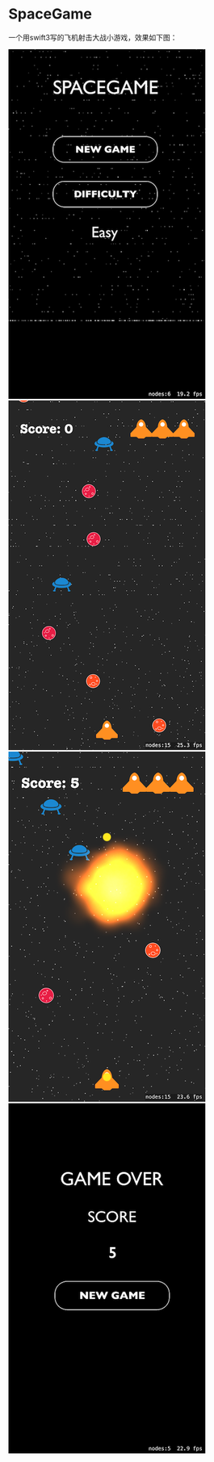 # SpaceGame
一个用swift3写的飞机射击大战小游戏，效果如下图：

![01](https://github.com/AbelSu131/SpaceGame/blob/master/01.png)![02](https://github.com/AbelSu131/SpaceGame/blob/master/02.png)![03](https://github.com/AbelSu131/SpaceGame/blob/master/03.png)![04](https://github.com/AbelSu131/SpaceGame/blob/master/04.png)
